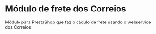 Módulo de frete dos Correios
================================

Módulo para PrestaShop que faz o cáculo de frete usando o webservice dos Correios